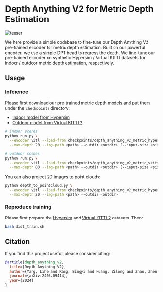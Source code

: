 # Depth Anything V2 for Metric Depth Estimation

![teaser](./assets/compare_zoedepth.png)

We here provide a simple codebase to fine-tune our Depth Anything V2 pre-trained encoder for metric depth estimation. Built on our powerful encoder, we use a simple DPT head to regress the depth. We fine-tune our pre-trained encoder on synthetic Hypersim / Virtual KITTI datasets for indoor / outdoor metric depth estimation, respectively.


## Usage

### Inference

Please first download our pre-trained metric depth models and put them under the `checkpoints` directory: 
- [Indoor model from Hypersim](https://huggingface.co/depth-anything/Depth-Anything-V2-Metric-Hypersim-Large/resolve/main/depth_anything_v2_metric_hypersim_vitl.pth?download=true)
- [Outdoor model from Virtual KITTI 2](https://huggingface.co/depth-anything/Depth-Anything-V2-Metric-VKITTI-Large/resolve/main/depth_anything_v2_metric_vkitti_vitl.pth?download=true)

```bash
# indoor scenes
python run.py \
  --encoder vitl --load-from checkpoints/depth_anything_v2_metric_hypersim_vitl.pth \
  --max-depth 20 --img-path <path> --outdir <outdir> [--input-size <size>] [--save-numpy]

# outdoor scenes
python run.py \
  --encoder vitl --load-from checkpoints/depth_anything_v2_metric_vkitti_vitl.pth \
  --max-depth 80 --img-path <path> --outdir <outdir> [--input-size <size>] [--save-numpy]
```

You can also project 2D images to point clouds:
```bash
python depth_to_pointcloud.py \
  --encoder vitl --load-from checkpoints/depth_anything_v2_metric_hypersim_vitl.pth \
  --max-depth 20 --img-path <path> --outdir <outdir>
```

### Reproduce training

Please first prepare the [Hypersim](https://github.com/apple/ml-hypersim) and [Virtual KITTI 2](https://europe.naverlabs.com/research/computer-vision/proxy-virtual-worlds-vkitti-2/) datasets. Then:

```bash
bash dist_train.sh
```


## Citation

If you find this project useful, please consider citing:

```bibtex
@article{depth_anything_v2,
  title={Depth Anything V2},
  author={Yang, Lihe and Kang, Bingyi and Huang, Zilong and Zhao, Zhen and Xu, Xiaogang and Feng, Jiashi and Zhao, Hengshuang},
  journal={arXiv:2406.09414},
  year={2024}
}
```
